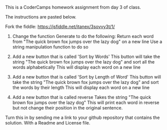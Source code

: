 This is a CoderCamps homework assignment 
from day 3 of class.

The instructions are pasted below.





Fork the fiddle: https://jsfiddle.net/itanex/3sovvy3t/1/

1) Change the function Generate to do the following:
Return each word from "The quick brown fox jumps over the lazy dog" on a new line
Use a string manipulation function to do so

2) Add a new button that is called 'Sort by Words'
This button will take the string "The quick brown fox jumps over the lazy dog" and sort all the words alphabetically
This will display each word on a new line

3) Add a new button that is called 'Sort by Length of Word'
This button will take the string "The quick brown fox jumps over the lazy dog" and sort the words by their length
This will display each word on a new line

4) Add a new button that is called reverse
Takes the string "The quick brown fox jumps over the lazy dog"
This will print each word in reverse but not change their position in the original sentence.

Turn this in by sending me a link to your github repository that contains the solution. With a Readme and License file.
